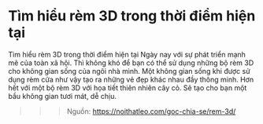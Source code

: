 # Tìm hiểu rèm 3D trong thời điểm hiện tại 
Tìm hiểu rèm 3D trong thời điểm hiện tại 
Ngày nay với sự phát triển mạnh mẽ của toàn xã hội. Thì không khó để bạn có thể sử dụng những bộ rèm 3D cho không gian sống của ngôi nhà mình. Một không gian sống khi được sử dụng rèm cửa như vậy tạo ra những vẻ đẹp khác nhau đầy thông minh. Hơn hết với một bộ rèm 3D với họa tiết thiên nhiên cây cỏ. Sẽ tạo cho bạn một bầu không gian tươi mát, dễ chịu.
>>> Nguồn: https://noithatleo.com/goc-chia-se/rem-3d/


